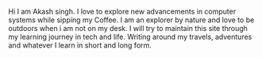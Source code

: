 Hi I am Akash singh. I love to explore new advancements in computer systems while sipping my Coffee. I am an explorer by nature and love to be outdoors when i am not on my desk. I will try to maintain this site through my learning journey in tech and life. Writing around my travels, adventures and whatever I learn in short and long form.
